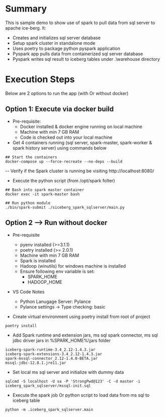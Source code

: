 # Summary

This is sample demo to show use of spark to pull data from sql server to apache ice-berg. It:
- Creates and initializes sql server database
- Setup spark cluster in standalone mode
- Uses poetry to package python pyspark application
- Pyspark app pulls data from containerized sql server database
- Pyspark writes sql result to iceberg tables under .\warehouse directory

# Execution Steps 

Below are 2 options to run the app (with Or without docker)

## Option 1: Execute via docker build 

- Pre-requisite:
    - Docker installed & docker engine running on local machine
    - Machine with min 7 GB RAM
    - Code is checked out into your local machine
- Get 4 containers running (sql server, spark-master, spark-worker & spark history server)  using commands below

```
## Start the containers
docker-compose up --force-recreate --no-deps --build

```

-- Verify if the Spark cluster is running be visiting http://localhost:8080/

- Execute the python script (from /opt/spark folter)
```
## Bash into spark master container
docker exec -it spark-master bash

## Run python module
./bin/spark-submit ./siceberg_spark_sqlserver/main.py
```  

## Option 2 --> Run without docker

- Pre-requisite
    - pyenv installed (>=3.1.1)
    - poetry installed (>= 2.0.1)
    - Machine with min 7 GB RAM
    - Spark is installed
    - Hadoop (winutils) for windows machine is installed
    - Ensure following env variable is set:
        - SPARK_HOME
        - HADOOP_HOME 

- VS Code Notes
    - Python Lanugage Server: Pylance
    - Pylance settings -> Type checking: basic 

- Create virtual environment using poetry install from root of project
```
poetry install
```

- Add Spark runtime and extension jars, ms sql spark connector, ms sql jdbc driver jars in %SPARK_HOME%\jars folder

```
iceberg-spark-runtime-3.4_2.12-1.4.3.jar
iceberg-spark-extensions-3.4_2.12-1.4.3.jar
spark-mssql-connector_2.12-1.4.0-BETA.jar
mssql-jdbc-12.8.1.jre11.jar
```  

- Set local ms sql server and initialize with dummy data
```
sqlcmd -S localhost -U sa -P 'StrongPwd@123' -C -d master -i iceberg_spark_sqlserver/mssql-init.sql
```

- Execute the spark job Or python script to load data from ms sql to iceberg table
```
python -m .iceberg_spark_sqlserver.main
```

